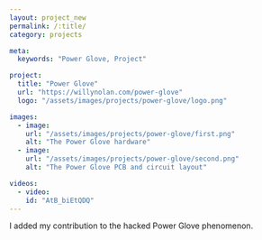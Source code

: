 ```yaml
---
layout: project_new
permalink: /:title/
category: projects

meta:
  keywords: "Power Glove, Project"

project:
  title: "Power Glove"
  url: "https://willynolan.com/power-glove"
  logo: "/assets/images/projects/power-glove/logo.png"

images:
  - image:
    url: "/assets/images/projects/power-glove/first.png"
    alt: "The Power Glove hardware"
  - image:
    url: "/assets/images/projects/power-glove/second.png"
    alt: "The Power Glove PCB and circuit layout"

videos:
  - video:
    id: "AtB_biEtQDQ"
---
```

<p>
I added my contribution to the hacked Power Glove phenomenon.
</p>